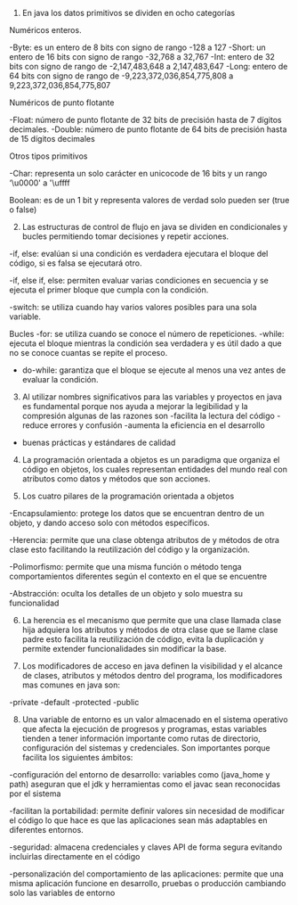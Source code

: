 1.	En java los datos primitivos se dividen en ocho categorías 

Numéricos enteros. 

-Byte: es un entero de 8 bits con signo de rango -128 a 127
-Short: un entero de 16 bits con signo de rango -32,768 a 32,767
-Int: entero de 32 bits con signo de rango de -2,147,483,648 a 2,147,483,647
-Long: entero de 64 bits con signo de rango de -9,223,372,036,854,775,808 a 9,223,372,036,854,775,807

Numéricos de punto flotante 

-Float: número de punto flotante de 32 bits de precisión hasta de 7 dígitos decimales.
-Double: número de punto flotante de 64 bits de precisión hasta de 15 dígitos decimales 

Otros tipos primitivos 

-Char: representa un solo carácter en unicocode de 16 bits y un rango ‘\u0000' 
a '\uffff

Boolean:  es de un 1 bit y representa valores de verdad solo pueden ser (true o false)


2.	Las estructuras de control de flujo en java se dividen en condicionales y bucles permitiendo tomar decisiones y repetir acciones.

-if, else: evalúan si una condición es verdadera ejecutara el bloque del código, si es falsa se ejecutará otro.

-if, else if, else: permiten evaluar varias condiciones en secuencia y se ejecuta el primer bloque que cumpla con la condición.

-switch: se utiliza cuando hay varios valores posibles para una sola variable.


Bucles 
-for: se utiliza cuando se conoce el número de repeticiones.
-while: ejecuta el bloque mientras la condición sea verdadera y es útil dado a que no se conoce cuantas se repite el proceso.
- do-while: garantiza que el bloque se ejecute al menos una vez antes de evaluar la condición.

3.	Al utilizar nombres significativos para las variables y proyectos en java es fundamental porque nos ayuda a mejorar la legibilidad y la compresión algunas de las razones son 
-facilita la lectura del código 
-reduce errores y confusión 
-aumenta la eficiencia en el desarrollo 
- buenas prácticas y estándares de calidad


4.	La programación orientada a objetos es un paradigma que organiza el código en objetos, los cuales representan entidades del mundo real con atributos como datos y métodos que son acciones.

5.	Los cuatro pilares de la programación orientada a objetos 

-Encapsulamiento: protege los datos que se encuentran dentro de un objeto, y dando acceso solo con métodos específicos.

-Herencia: permite que una clase obtenga atributos de y métodos de otra clase esto facilitando la reutilización del código y la organización.

-Polimorfismo: permite que una misma función o método tenga comportamientos diferentes según el contexto en el que se encuentre 

-Abstracción: oculta los detalles de un objeto y solo muestra su funcionalidad 





6.	La herencia es el mecanismo que permite que una clase llamada clase hija adquiera los atributos y métodos de otra clase que se llame clase padre esto facilita la reutilización de código, evita la duplicación y permite extender funcionalidades sin modificar la base.

7.	Los modificadores de acceso en java definen la visibilidad y el alcance de clases, atributos y métodos dentro del programa, los modificadores mas comunes en java son:

-prívate
-default
-protected
-public


8.	 Una variable de entorno es un valor almacenado en el sistema operativo que afecta la ejecución de progresos y programas, estas variables tienden a tener información importante como rutas de directorio, configuración del sistemas y credenciales. Son importantes porque facilita los siguientes ámbitos:

-configuración del entorno de desarrollo: variables como (java_home y path) aseguran que el jdk y herramientas como el javac sean reconocidas por el sistema

-facilitan la portabilidad: permite definir valores sin necesidad de modificar el código lo que hace es que las aplicaciones sean más adaptables en diferentes entornos.

-seguridad: almacena credenciales y claves API de forma segura evitando incluirlas directamente en el código 

-personalización del comportamiento de las aplicaciones: permite que una misma aplicación funcione en desarrollo, pruebas o producción cambiando solo las variables de entorno 




